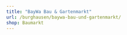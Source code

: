```yaml
---
title: "BayWa Bau & Gartenmarkt"
url: /burghausen/baywa-bau-und-gartenmarkt/
shop: Baumarkt
---
```

